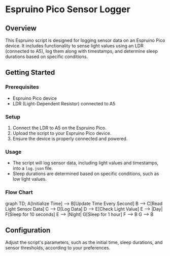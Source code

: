 # Espruino Pico Sensor Logger

## Overview

This Espruino script is designed for logging sensor data on an Espruino Pico device. It includes functionality to sense light values using an LDR (connected to A5), log them along with timestamps, and determine sleep durations based on specific conditions.

## Getting Started

### Prerequisites

- Espruino Pico device
- LDR (Light-Dependent Resistor) connected to A5

### Setup

1. Connect the LDR to A5 on the Espruino Pico.
2. Upload the script to your Espruino Pico device.
3. Ensure the device is properly connected and powered.

### Usage

- The script will log sensor data, including light values and timestamps, into a `log.json` file.
- Sleep durations are determined based on specific conditions, such as low light values.

### Flow Chart
graph TD;
   A[Initialize Time] --> B[Update Time Every Second]
   B --> C[Read Light Sensor Data]
   C --> D[Log Data]
   D --> E[Check Light Value]
   E --> |Day| F[Sleep for 10 seconds]
   E --> |Night| G[Sleep for 1 hour]
   F --> B
   G --> B

## Configuration

Adjust the script's parameters, such as the initial time, sleep durations, and sensor thresholds, according to your preferences.
